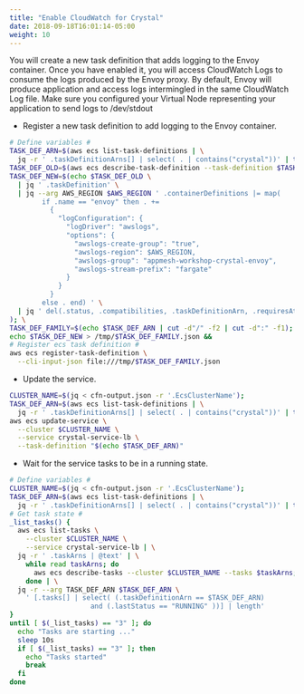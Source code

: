 ```yaml
---
title: "Enable CloudWatch for Crystal"
date: 2018-09-18T16:01:14-05:00
weight: 10
---
```


You will create a new task definition that adds logging to the Envoy container. Once you have enabled it, you will access CloudWatch Logs to consume the logs produced by the Envoy proxy. By default, Envoy will produce application and access logs intermingled in the same CloudWatch Log file. Make sure you configured your Virtual Node representing your application to send logs to /dev/stdout


* Register a new task definition to add logging to the Envoy container.

```bash
# Define variables #
TASK_DEF_ARN=$(aws ecs list-task-definitions | \
  jq -r ' .taskDefinitionArns[] | select( . | contains("crystal"))' | tail -1)
TASK_DEF_OLD=$(aws ecs describe-task-definition --task-definition $TASK_DEF_ARN);
TASK_DEF_NEW=$(echo $TASK_DEF_OLD \
  | jq ' .taskDefinition' \
  | jq --arg AWS_REGION $AWS_REGION ' .containerDefinitions |= map(
        if .name == "envoy" then . +=
          {
            "logConfiguration": {
              "logDriver": "awslogs",
              "options": {
                "awslogs-create-group": "true",
                "awslogs-region": $AWS_REGION,
                "awslogs-group": "appmesh-workshop-crystal-envoy",
                "awslogs-stream-prefix": "fargate"
              }
            }
          }
        else . end) ' \
  | jq ' del(.status, .compatibilities, .taskDefinitionArn, .requiresAttributes, .revision) '
); \
TASK_DEF_FAMILY=$(echo $TASK_DEF_ARN | cut -d"/" -f2 | cut -d":" -f1);
echo $TASK_DEF_NEW > /tmp/$TASK_DEF_FAMILY.json && 
# Register ecs task definition #
aws ecs register-task-definition \
  --cli-input-json file:///tmp/$TASK_DEF_FAMILY.json
```

* Update the service.

```bash
CLUSTER_NAME=$(jq < cfn-output.json -r '.EcsClusterName');
TASK_DEF_ARN=$(aws ecs list-task-definitions | \
  jq -r ' .taskDefinitionArns[] | select( . | contains("crystal"))' | tail -1)
aws ecs update-service \
  --cluster $CLUSTER_NAME \
  --service crystal-service-lb \
  --task-definition "$(echo $TASK_DEF_ARN)"
```

* Wait for the service tasks to be in a running state.

```bash
# Define variables #
CLUSTER_NAME=$(jq < cfn-output.json -r '.EcsClusterName');
TASK_DEF_ARN=$(aws ecs list-task-definitions | \
  jq -r ' .taskDefinitionArns[] | select( . | contains("crystal"))' | tail -1);
# Get task state #
_list_tasks() {
  aws ecs list-tasks \
    --cluster $CLUSTER_NAME \
    --service crystal-service-lb | \
  jq -r ' .taskArns | @text' | \
    while read taskArns; do 
      aws ecs describe-tasks --cluster $CLUSTER_NAME --tasks $taskArns;
    done | \
  jq -r --arg TASK_DEF_ARN $TASK_DEF_ARN \
    ' [.tasks[] | select( (.taskDefinitionArn == $TASK_DEF_ARN) 
                    and (.lastStatus == "RUNNING" ))] | length'
}
until [ $(_list_tasks) == "3" ]; do
  echo "Tasks are starting ..."
  sleep 10s
  if [ $(_list_tasks) == "3" ]; then
    echo "Tasks started"
    break
  fi
done
```